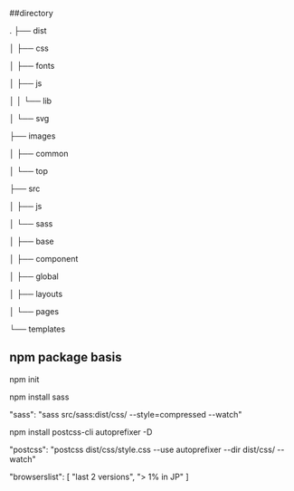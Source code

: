 ##directory

.
├── dist

│   ├── css

│   ├── fonts

│   ├── js

│   │   └── lib

│   └── svg

├── images

│   ├── common

│   └── top

├── src

│   ├── js

│   └── sass

│       ├── base

│       ├── component

│       ├── global

│       ├── layouts

│       └── pages

└── templates

## npm package basis
npm init

npm install sass

"sass": "sass src/sass:dist/css/ --style=compressed --watch"

npm install postcss-cli autoprefixer -D

"postcss": "postcss dist/css/style.css --use autoprefixer --dir dist/css/ --watch"

"browserslist": [
  "last 2 versions",
  "> 1% in JP"
]

